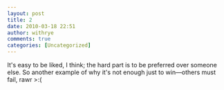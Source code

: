 ```yaml
---
layout: post
title: 2
date: 2010-03-18 22:51
author: withrye
comments: true
categories: [Uncategorized]
---
```

<span id="dropcap">I</span>t's easy to be liked, I think; the hard part is to be preferred over someone else. So another example of why it's not enough just to win—others must fail, rawr >:(
